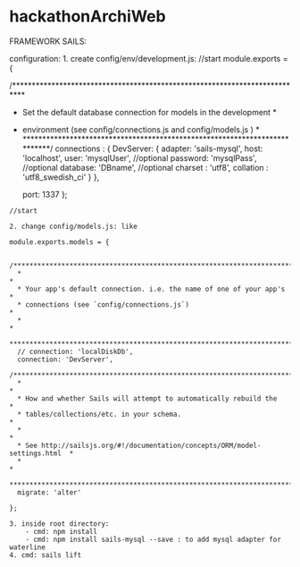 # hackathonArchiWeb

FRAMEWORK SAILS:

configuration: 
	1. create config/env/development.js:
	//start
	module.exports = {

  /***************************************************************************
   * Set the default database connection for models in the development       *
   * environment (see config/connections.js and config/models.js )           *
   ***************************************************************************/
	    connections : {
	     DevServer: {
	      adapter: 'sails-mysql', 
	      host: 'localhost',
	      user: 'mysqlUser', //optional
	      password: 'mysqlPass', //optional
	      database: 'DBname', //optional
	      charset   : 'utf8',
	      collation : 'utf8_swedish_ci'
	     }
	   },

	  port: 1337
	};

	//start
	
	2. change config/models.js: like

	module.exports.models = {

	  /***************************************************************************
	  *                                                                          *
	  * Your app's default connection. i.e. the name of one of your app's        *
	  * connections (see `config/connections.js`)                                *
	  *                                                                          *
	  ***************************************************************************/
	  // connection: 'localDiskDb',
	  connection: 'DevServer',
	  /***************************************************************************
	  *                                                                          *
	  * How and whether Sails will attempt to automatically rebuild the          *
	  * tables/collections/etc. in your schema.                                  *
	  *                                                                          *
	  * See http://sailsjs.org/#!/documentation/concepts/ORM/model-settings.html  *
	  *                                                                          *
	  ***************************************************************************/
	  migrate: 'alter'

	};

	3. inside root directory:
		- cmd: npm install
		- cmd: npm install sails-mysql --save : to add mysql adapter for waterline
	4. cmd: sails lift 



